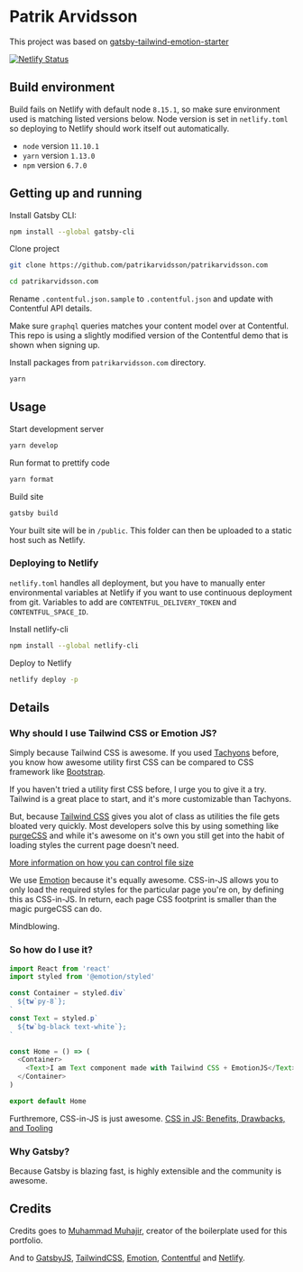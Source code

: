 # Patrik Arvidsson

This project was based on [gatsby-tailwind-emotion-starter](https://github.com/muhajirframe/gatsby-tailwind-emotion-starter) 

[![Netlify Status](https://api.netlify.com/api/v1/badges/6a92f50e-c237-4bf7-ad9d-a5ff0db0835d/deploy-status)](https://app.netlify.com/sites/patrik/deploys)

## Build environment

Build fails on Netlify with default node `8.15.1`, so make sure environment used
is matching listed versions below. Node version is set in `netlify.toml` so
deploying to Netlify should work itself out automatically. 

- `node` version `11.10.1`
- `yarn` version `1.13.0`
- `npm` version `6.7.0`

## Getting up and running

Install Gatsby CLI:
```sh
npm install --global gatsby-cli
```

Clone project
```sh
git clone https://github.com/patrikarvidsson/patrikarvidsson.com
```

```sh
cd patrikarvidsson.com
```

Rename `.contentful.json.sample` to `.contentful.json` and update with
Contentful API details.

Make sure `graphql` queries matches your content model over at Contentful. This
repo is using a slightly modified version of the Contentful demo that is shown
when signing up.

Install packages from `patrikarvidsson.com` directory.
```sh
yarn
```

## Usage

Start development server
```sh
yarn develop
```

Run format to prettify code
```sh
yarn format
```

Build site
```sh
gatsby build
```

Your built site will be in `/public`. This folder can then be uploaded to a
static host such as Netlify.

### Deploying to Netlify

`netlify.toml` handles all deployment, but you have to manually enter
environmental variables at Netlify if you want to use continuous deployment from
git. Variables to add are `CONTENTFUL_DELIVERY_TOKEN` and `CONTENTFUL_SPACE_ID`.

Install netlify-cli
```sh
npm install --global netlify-cli
```

Deploy to Netlify
``` sh
netlify deploy -p
```

## Details

### Why should I use Tailwind CSS or Emotion JS?

Simply because Tailwind CSS is awesome. If you used
[Tachyons](https://tachyons.io/) before, you know how awesome utility first CSS
can be compared to CSS framework like [Bootstrap](http://getbootstrap.com/).

If you haven't tried a utility first CSS before, I urge you to give it a try. Tailwind is
a great place to start, and it's more customizable than Tachyons.

But, because [Tailwind CSS](https://tailwindcss.com) gives you alot of class as
utilities the file gets bloated very quickly. Most developers solve this by
using something like [purgeCSS](https://github.com/FullHuman/purgecss) and while
it's awesome on it's own you still get into the habit of loading styles the
current page doesn't need.

[More information on how you can control file size](https://tailwindcss.com/docs/controlling-file-size)

We use [Emotion](https://github.com/emotion-js/emotion) because it's equally awesome. CSS-in-JS allows you to only load
the required styles for the particular page you're on, by defining this as
CSS-in-JS. In return, each page CSS footprint is smaller than the magic purgeCSS
can do.

Mindblowing.

### So how do I use it?

```javascript
import React from 'react'
import styled from '@emotion/styled'

const Container = styled.div`
  ${tw`py-8`};
`
const Text = styled.p`
  ${tw`bg-black text-white`};
`

const Home = () => (
  <Container>
    <Text>I am Text component made with Tailwind CSS + EmotionJS</Text>
  </Container>
)

export default Home
```

Furthremore, CSS-in-JS is just awesome. [CSS in JS: Benefits, Drawbacks, and Tooling](https://objectpartners.com/2017/11/03/css-in-js-benefits-drawbacks-and-tooling/)

### Why Gatsby?

Because Gatsby is blazing fast, is highly extensible and the community is
awesome. 

## Credits

Credits goes to [Muhammad Muhajir](https://github.com/muhajirdev), creator
of the boilerplate used for this portfolio.

And to [GatsbyJS](https://www.gatsbyjs.org/),
[TailwindCSS](https://tailwindcss.com/),
[Emotion](https://github.com/emotion-js/emotion),
[Contentful](https://www.contentful.com/) and [Netlify](https://www.netlify.com/).

